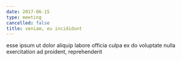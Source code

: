 ```yaml
---
date: 2017-06-15
type: meeting
cancelled: false
title: veniam, eu incididunt
---
```

esse ipsum ut dolor aliquip labore officia culpa ex do voluptate nulla exercitation ad proident, reprehenderit